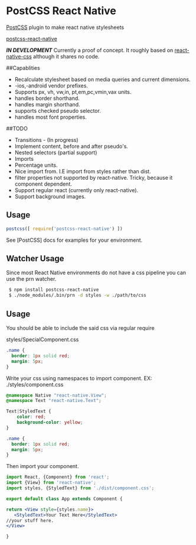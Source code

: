 # PostCSS React Native
[PostCSS](https://github.com/postcss/postcss) plugin to make react native stylesheets

[postcss-react-native](https://github.com/jspears/postcss-react-native)

***IN DEVELOPMENT***
Currently a proof of concept.  It roughly based on  [react-native-css](https://github.com/sabeurthabti/react-native-css)
although it shares no code.

##Capablities
* Recalculate stylesheet based on media queries and current dimensions.
* -ios,-android vendor prefixes.
* Supports px, vh, vw,in, pt,em,pc,vmin,vax units.
* handles border shorthand.
* handles margin shorthand.
* supports checked pseudo selector.
* handles most font properties.

##TODO
* Transitions - (In progress)
* Implement content, before and after pseudo's.
* Nested selectors (partial support)
* Imports
* Percentage units.
* Nice import from. I.E import from styles rather than dist.
* filter properties not supported by react-native.  Tricky, because
  it component dependent.
* Support regular react (currently only react-native).
* Support background images.

## Usage

```js
postcss([ require('postcss-react-native') ])
```

See [PostCSS] docs for examples for your environment.

## Watcher Usage
Since most React Native environments do not have a css pipeline
you can use the prn watcher.

```sh
 $ npm install postcss-react-native
 $ ./node_modules/.bin/prn -d styles -w ./path/to/css

```

## Usage
You should be able to include the said css via regular require

styles/SpecialComponent.css

```css
.name {
  border: 1px solid red;
  margin: 5px;
}

```

Write your css using namespaces to import component.
EX: ./styles/component.css
```css
@namespace Native "react-native.View";
@namespace Text "react-native.Text";

Text|StyledText {
    color: red;
    background-color: yellow;
}

.name {
  border: 1px solid red;
  margin: 5px;
}


```

Then import your component.

```jsx
import React, {Component} from 'react';
import {View} from 'react-native';
import styles, {StyledText} from './dist/component.css';

export default class App extends Component {

return <View style={styles.name}>
   <StyledText>Your Text Here</StyledText>
//your stuff here.
</View>

}

```


